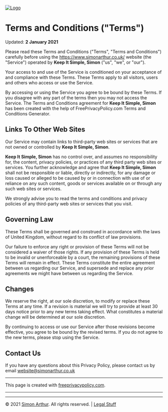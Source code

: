 <script src="https://www.simonarthur.co.uk/includes/scripts/md-page.js"></script>

[![Logo](https://www.simonarthur.co.uk/includes/images/anomis66_jack.png "Keep It Simple, Simon")][home]






Terms and Conditions ("Terms")
==============================

Updated: **2 January 2021**

Please read these Terms and Conditions ("Terms", "Terms and Conditions") carefully before using the <https://www.simonarthur.co.uk/> website (the "Service") operated by **Keep It Simple, Simon** ("us", "we", or "our").

Your access to and use of the Service is conditioned on your acceptance of and compliance with these Terms. These Terms apply to all visitors, users and others who access or use the Service.

By accessing or using the Service you agree to be bound by these Terms. If you disagree with any part of the terms then you may not access the Service. The Terms and Conditions agreement for **Keep It Simple, Simon** has been created with the help of FreePrivacyPolicy.com Terms and Conditions Generator.



Links To Other Web Sites
------------------------

Our Service may contain links to third-party web sites or services that are not owned or controlled by **Keep It Simple, Simon**.

**Keep It Simple, Simon** has no control over, and assumes no responsibility for, the content, privacy policies, or practices of any third party web sites or services. You further acknowledge and agree that **Keep It Simple, Simon** shall not be responsible or liable, directly or indirectly, for any damage or loss caused or alleged to be caused by or in connection with use of or reliance on any such content, goods or services available on or through any such web sites or services.

We strongly advise you to read the terms and conditions and privacy policies of any third-party web sites or services that you visit.



Governing Law
-------------

These Terms shall be governed and construed in accordance with the laws of United Kingdom, without regard to its conflict of law provisions.

Our failure to enforce any right or provision of these Terms will not be considered a waiver of those rights. If any provision of these Terms is held to be invalid or unenforceable by a court, the remaining provisions of these Terms will remain in effect. These Terms constitute the entire agreement between us regarding our Service, and supersede and replace any prior agreements we might have between us regarding the Service.



Changes
-------

We reserve the right, at our sole discretion, to modify or replace these Terms at any time. If a revision is material we will try to provide at least 30 days notice prior to any new terms taking effect. What constitutes a material change will be determined at our sole discretion.

By continuing to access or use our Service after those revisions become effective, you agree to be bound by the revised terms. If you do not agree to the new terms, please stop using the Service.



Contact Us
----------

If you have any questions about this Privacy Policy, please contact us by email  <website@simonarthur.co.uk>

-----

This page is created with [freeprivacypolicy.com](https://www.freeprivacypolicy.com/).






------

<ul id="myNavbar" class="columns"></ul>
<script src="https://www.simonarthur.co.uk/includes/scripts/navigation.main.js"></script>

------

&copy; 2021 [Simon Arthur][home].  All rights reserved. | [Legal Stuff][legal]

[home]: <https://www.simonarthur.co.uk/> "Keep It Simple, Simon"
[legal]: <https://www.simonarthur.co.uk/legal.html> "Legal Stuff"